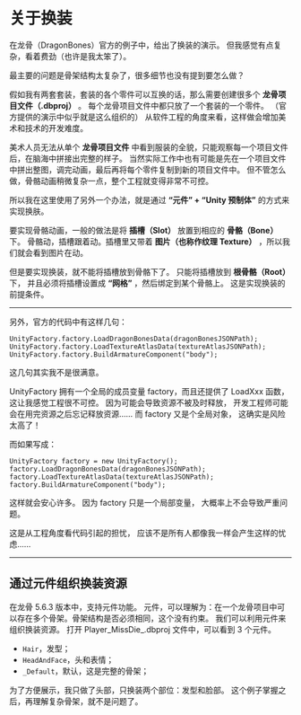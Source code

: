 关于换装
====

在龙骨（DragonBones）官方的例子中，给出了换装的演示。
但我感觉有点复杂，看着费劲（也许是我太笨了）。

最主要的问题是骨架结构太复杂了，很多细节也没有提到要怎么做？

假如我有两套套装，套装的各个零件可以互换的话，那么需要创建很多个 **龙骨项目文件（.dbproj）** 。
每个龙骨项目文件中都只放了一个套装的一个零件。
（官方提供的演示中似乎就是这么组织的）
从软件工程的角度来看，这样做会增加美术和技术的开发难度。

美术人员无法从单个 **龙骨项目文件** 中看到服装的全貌，只能观察每一个项目文件后，在脑海中拼接出完整的样子。
当然实际工作中也有可能是先在一个项目文件中拼出整图，调完动画，最后再将每个零件复制到新的项目文件中。
但不管怎么做，骨骼动画稍微复杂一点，整个工程就变得非常不可控。

所以我在这里使用了另外一个办法，就是通过 **“元件” + “Unity 预制体”** 的方式来实现换肤。

要实现骨骼动画，一般的做法是将 **插槽（Slot）** 放置到相应的 **骨骼（Bone）** 下。
骨骼动，插槽跟着动。插槽里又带着 **图片（也称作纹理 Texture）** ，所以我们就会看到图片在动。

但是要实现换装，就不能将插槽放到骨骼下了。
只能将插槽放到 **根骨骼（Root）** 下，
并且必须将插槽设置成 **“网格”** ，然后绑定到某个骨骼上。
这是实现换装的前提条件。

----

另外，官方的代码中有这样几句：

```CSharp
UnityFactory.factory.LoadDragonBonesData(dragonBonesJSONPath);
UnityFactory.factory.LoadTextureAtlasData(textureAtlasJSONPath);
UnityFactory.factory.BuildArmatureComponent("body");
```

这几句其实我不是很满意。

UnityFactory 拥有一个全局的成员变量 factory，而且还提供了 LoadXxx 函数，
这让我感觉工程很不可控。
因为可能会导致资源不被及时释放，
开发工程师可能会在用完资源之后忘记释放资源……
而 factory 又是个全局对象，
这确实是风险太高了！

而如果写成：

```CSharp
UnityFactory factory = new UnityFactory();
factory.LoadDragonBonesData(dragonBonesJSONPath);
factory.LoadTextureAtlasData(textureAtlasJSONPath);
factory.BuildArmatureComponent("body");
```

这样就会安心许多。
因为 factory 只是一个局部变量，
大概率上不会导致严重问题。

这是从工程角度看代码引起的担忧，
应该不是所有人都像我一样会产生这样的忧虑……

----

## 通过元件组织换装资源

在龙骨 5.6.3 版本中，支持元件功能。
元件，可以理解为：在一个龙骨项目中可以存在多个骨架。骨架结构是否必须相同，这个没有约束。
我们可以利用元件来组织换装资源。
打开 Player_MissDie_.dbproj 文件中，可以看到 3 个元件。
- `Hair`，发型；
- `HeadAndFace`，头和表情；
- `_Default`，默认，这是完整的骨架；

为了方便展示，我只做了头部，只换装两个部位：发型和脸部。
这个例子掌握之后，再理解复杂骨架，就不是问题了。

